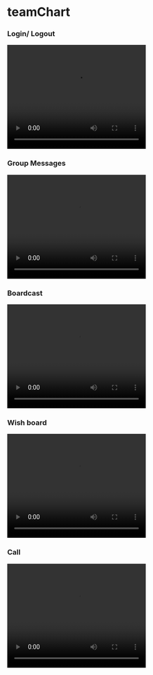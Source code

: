# teamChart

### Login/ Logout
<video width="320" height="240" controls>
  <source src="./Demo/Login_logout.mp4" type="video/mp4">
  Your browser does not support the video tag.
</video>

### Group Messages
<video width="320" height="240" controls>
  <source src="./Demo/SwitchGroup.mp4" type="video/mp4">
  Your browser does not support the video tag.
</video>

### Boardcast
<video width="320" height="240" controls>
  <source src="./Demo/public.mp4" type="video/mp4">
  Your browser does not support the video tag.
</video>

### Wish board
<video width="320" height="240" controls>
  <source src="./Demo/wishVote.mp4" type="video/mp4">
  Your browser does not support the video tag.
</video>

### Call
<video width="320" height="240" controls>
  <source src="./Demo/call_720.mp4" type="video/mp4">
  Your browser does not support the video tag.
</video>
